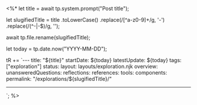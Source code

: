 <%*
let title = await tp.system.prompt("Post title");

let slugifiedTitle = title
.toLowerCase()
.replace(/[^a-z0-9]+/g, '-')
.replace(/(^-|-$)/g, '');

await tp.file.rename(slugifiedTitle);

let today = tp.date.now("YYYY-MM-DD");

tR += `---
title: "${title}"
startDate: ${today}
latestUpdate: ${today}
tags: ["exploration"]
status: 
layout: layouts/exploration.njk
overview:
unansweredQuestions:
reflections:
references:
tools:
components:
permalink: "/explorations/${slugifiedTitle}/"

---

`;
%>
